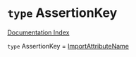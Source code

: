 # `type` AssertionKey

[Documentation Index](../README.md)

`type` AssertionKey = [ImportAttributeName](../private.type.ImportAttributeName/README.md)